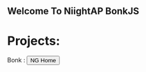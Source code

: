 ## Welcome To NiightAP BonkJS

# Projects:
Bonk : 
<input class="MyButton" type="button" value="NG Home" onclick="window.location.href='bonk-redirect.html'" />


